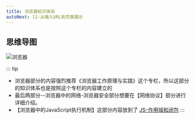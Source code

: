 ```yaml
---
title: 浏览器知识体系
autoNext: 11-从输入URL到页面展示
---
```


## 思维导图

<img :src="$withBase('/frontend/browser/1-浏览器.jpg')" alt="浏览器">

::: tip
* 浏览器部分的内容强烈推荐《浏览器工作原理与实践》这个专栏，所以这部分的知识体系也是按照这个专栏的内容建立的
* 最后两部分--浏览器中的网络-浏览器安全部分想要在【网络协议】部分进行详细介绍。
* 【浏览器中的JavaScript执行机制】这部分内容放到了 [JS-作用域和闭包](https://chrislin-jiang.github.io/code-girl/frontend/js/3-%E4%BD%9C%E7%94%A8%E5%9F%9F%E4%B8%8E%E9%97%AD%E5%8C%85.html#%E6%80%9D%E7%BB%B4%E5%AF%BC%E5%9B%BE)
:::

